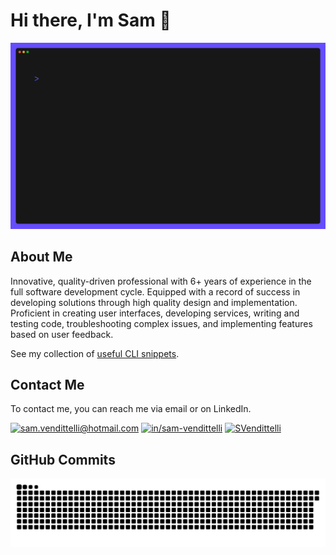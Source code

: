 # Hi there, I'm Sam :wave:

![Animated gif of a terminal, generated with charm vhs](https://raw.githubusercontent.com/SVendittelli/SVendittelli/output-terminal/profile.gif)

## About Me

Innovative, quality-driven professional with 6+ years of experience in the full software development cycle. Equipped with a record of success in developing solutions through high quality design and implementation. Proficient in creating user interfaces, developing services, writing and testing code, troubleshooting complex issues, and implementing features based on user feedback.

See my collection of [useful CLI snippets](https://gist.github.com/SVendittelli/272dae22c2c511ba63d9227830287e4f).

## Contact Me

To contact me, you can reach me via email or on LinkedIn.

[![sam.vendittelli@hotmail.com](https://img.shields.io/badge/%40-sam.vendittelli@hotmail.com-blue?style=flat-square&logoColor=white)](mailto:sam.vendittelli@hotmail.com)
[![in/sam-vendittelli](https://img.shields.io/badge/LinkedIn-in%2Fsam--vendittelli-007ab6?style=flat-square&logoColor=white)](https://linkedin.com/in/sam-vendittelli)
[![SVendittelli](https://img.shields.io/badge/SVendittelli-181717?style=flat-square&logo=github&logoColor=white)](https://github.com/SVendittelli)

## GitHub Commits

<picture>
  <source media="(prefers-color-scheme: dark)" srcset="https://raw.githubusercontent.com/SVendittelli/SVendittelli/output-snake/github-snake-dark.svg" />
  <source media="(prefers-color-scheme: light)" srcset="https://raw.githubusercontent.com/SVendittelli/SVendittelli/output-snake/github-snake.svg" />
  <img alt="Animated snake eating my GitHub contributions. Generated by Platane/snk." src="https://raw.githubusercontent.com/SVendittelli/SVendittelli/output/github-snake.svg" />
</picture>
